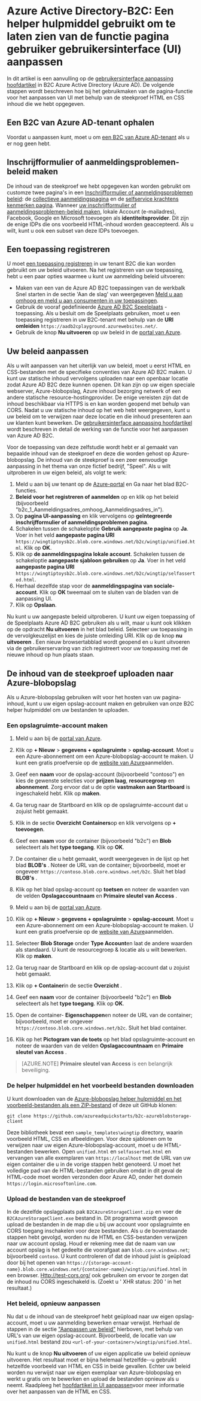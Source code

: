 <properties
    pageTitle="Azure Active Directory-B2C: Page UI aanpassing helper hulpmiddel | Microsoft Azure"
    description="Een hulpprogramma voor helper om te laten zien van de functie pagina UI aanpassen in Azure Active Directory B2C"
    services="active-directory-b2c"
    documentationCenter=""
    authors="swkrish"
    manager="mbaldwin"
    editor="bryanla"/>

<tags
    ms.service="active-directory-b2c"
    ms.workload="identity"
    ms.tgt_pltfrm="na"
    ms.devlang="na"
    ms.topic="article"
    ms.date="07/22/2016"
    ms.author="swkrish"/>

# <a name="azure-active-directory-b2c-a-helper-tool-used-to-demonstrate-the-page-user-interface-ui-customization-feature"></a>Azure Active Directory-B2C: Een helper hulpmiddel gebruikt om te laten zien van de functie pagina gebruiker gebruikersinterface (UI) aanpassen

In dit artikel is een aanvulling op de [gebruikersinterface aanpassing hoofdartikel](active-directory-b2c-reference-ui-customization.md) in B2C Azure Active Directory (Azure AD). De volgende stappen wordt beschreven hoe bij het gebruikmaken van de pagina-functie voor het aanpassen van UI met behulp van de steekproef HTML en CSS inhoud die we hebt opgegeven.

## <a name="get-an-azure-ad-b2c-tenant"></a>Een B2C van Azure AD-tenant ophalen

Voordat u aanpassen kunt, moet u om [een B2C van Azure AD-tenant](active-directory-b2c-get-started.md) als u er nog geen hebt.

## <a name="create-a-sign-up-or-sign-in-policy"></a>Inschrijfformulier of aanmeldingsproblemen-beleid maken

De inhoud van de steekproef we hebt opgegeven kan worden gebruikt om customze twee pagina's in een [Inschrijfformulier of aanmeldingsproblemen beleid](active-directory-b2c-reference-policies.md): de [collectieve aanmeldingspagina](active-directory-b2c-reference-ui-customization.md) en de [selfservice krachtens kenmerken pagina](active-directory-b2c-reference-ui-customization.md). Wanneer [uw inschrijfformulier of aanmeldingsproblemen-beleid maken](active-directory-b2c-reference-policies.md#create-a-sign-up-or-sign-in-policy), lokale Account (e-mailadres), Facebook, Google en Microsoft toevoegen als **identiteitsprovider**. Dit zijn de enige IDPs die ons voorbeeld HTML-inhoud worden geaccepteerd.  Als u wilt, kunt u ook een subset van deze IDPs toevoegen.

## <a name="register-an-application"></a>Een toepassing registreren

U moet [een toepassing registreren](active-directory-b2c-app-registration.md) in uw tenant B2C die kan worden gebruikt om uw beleid uitvoeren. Na het registreren van uw toepassing, hebt u een paar opties waarmee u kunt uw aanmelding beleid uitvoeren:

- Maken van een van de Azure AD B2C toepassingen van de werkbalk Snel starten in de sectie 'Aan de slag' van weergegeven [Meld u aan omhoog en meld u aan consumenten in uw toepassingen](active-directory-b2c-overview.md#getting-started).
- Gebruik de vooraf gedefinieerde [Azure AD B2C Speelplaats](https://aadb2cplayground.azurewebsites.net) -toepassing. Als u besluit om de Speelplaats gebruiken, moet u een toepassing registreren in uw B2C-tenant met behulp van de **URI omleiden** `https://aadb2cplayground.azurewebsites.net/`.
- Gebruik de knop **Nu uitvoeren** op uw beleid in de [portal van Azure](https://portal.azure.com/).

## <a name="customize-your-policy"></a>Uw beleid aanpassen

Als u wilt aanpassen van het uiterlijk van uw beleid, moet u eerst HTML en CSS-bestanden met de specifieke conventies van Azure AD B2C maken. U kunt uw statische inhoud vervolgens uploaden naar een openbaar locatie zodat Azure AD B2C deze kunnen openen. Dit kan zijn op uw eigen speciale webserver, Azure-blobopslag, Azure inhoud bezorging netwerk of een andere statische resource-hostingprovider. De enige vereisten zijn dat de inhoud beschikbaar via HTTPS is en kan worden geopend met behulp van CORS. Nadat u uw statische inhoud op het web hebt weergegeven, kunt u uw beleid om te verwijzen naar deze locatie en die inhoud presenteren aan uw klanten kunt bewerken. De [gebruikersinterface aanpassing hoofdartikel](active-directory-b2c-reference-ui-customization.md) wordt beschreven in detail de werking van de functie voor het aanpassen van Azure AD B2C.

Voor de toepassing van deze zelfstudie wordt hebt er al gemaakt van bepaalde inhoud van de steekproef en deze die worden gehost op Azure-blobopslag. De inhoud van de steekproef is een zeer eenvoudige aanpassing in het thema van onze fictief bedrijf, "Speel". Als u wilt uitproberen in uw eigen beleid, als volgt te werk:

1. Meld u aan bij uw tenant op de [Azure-portal](https://portal.azure.com/) en Ga naar het blad B2C-functies.
2. **Beleid voor het registreren of aanmelden** op en klik op het beleid (bijvoorbeeld "b2c\_1\_Aanmeldingsadres\_omhoog\_Aanmeldingsadres\_in").
3. Op **pagina UI-aanpassing** en klik vervolgens op **geïntegreerde inschrijfformulier of aanmeldingsproblemen pagina**.
4. Schakelen tussen de schakeloptie **Gebruik aangepaste pagina** op **Ja**. Voer in het veld **aangepaste pagina URI** `https://wingtiptoysb2c.blob.core.windows.net/b2c/wingtip/unified.html`. Klik op **OK**.
5. Klik op **de aanmeldingspagina lokale account**. Schakelen tussen de schakeloptie **aangepaste sjabloon gebruiken** op **Ja**. Voer in het veld **aangepaste pagina URI** `https://wingtiptoysb2c.blob.core.windows.net/b2c/wingtip/selfasserted.html`.
5. Herhaal dezelfde stap voor de **aanmeldingspagina van sociale-account**.
 Klik op **OK** tweemaal om te sluiten van de bladen van de aanpassing UI.
6. Klik op **Opslaan**.

Nu kunt u uw aangepaste beleid uitproberen. U kunt uw eigen toepassing of de Speelplaats Azure AD B2C gebruiken als u wilt, maar u kunt ook klikken op de opdracht **Nu uitvoeren** in het blad beleid. Selecteer uw toepassing in de vervolgkeuzelijst en kies de juiste omleiding URI. Klik op de knop **nu uitvoeren** . Een nieuw browsertabblad wordt geopend en u kunt uitvoeren via de gebruikerservaring van zich registreert voor uw toepassing met de nieuwe inhoud op hun plaats staan.

## <a name="upload-the-sample-content-to-azure-blob-storage"></a>De inhoud van de steekproef uploaden naar Azure-blobopslag

Als u Azure-blobopslag gebruiken wilt voor het hosten van uw pagina-inhoud, kunt u uw eigen opslag-account maken en gebruiken van onze B2C helper hulpmiddel om uw bestanden te uploaden.

### <a name="create-a-storage-account"></a>Een opslagruimte-account maken

1. Meld u aan bij de [portal van Azure](https://portal.azure.com/).
2. Klik op **+ Nieuw** > **gegevens + opslagruimte** > **opslag-account**. Moet u een Azure-abonnement om een Azure-blobopslag-account te maken. U kunt een gratis proefversie op de [website van Azure](https://azure.microsoft.com/pricing/free-trial/)aanmelden.
3. Geef een **naam** voor de opslag-account (bijvoorbeeld "contoso") en kies de gewenste selecties voor **prijzen laag**, **resourcegroep** en **abonnement**. Zorg ervoor dat u de optie **vastmaken aan Startboard** is ingeschakeld hebt. Klik op **maken**.
4. Ga terug naar de Startboard en klik op de opslagruimte-account dat u zojuist hebt gemaakt.
5. Klik in de sectie **Overzicht** **Containers**op en klik vervolgens op **+ toevoegen**.
6. Geef een **naam** voor de container (bijvoorbeeld "b2c") en **Blob** selecteert als het **type toegang**. Klik op **OK**.
7. De container die u hebt gemaakt, wordt weergegeven in de lijst op het blad **BLOB's** . Noteer de URL van de container; bijvoorbeeld, moet er ongeveer `https://contoso.blob.core.windows.net/b2c`. Sluit het blad **BLOB's** .
8. Klik op het blad opslag-account op **toetsen** en noteer de waarden van de velden **Opslagaccountnaam** en **Primaire sleutel van Access** .

1. Meld u aan bij de [portal van Azure](https://portal.azure.com/).
2. Klik op **+ Nieuw** > **gegevens + opslagruimte** > **opslag-account**. Moet u een Azure-abonnement om een Azure-blobopslag-account te maken. U kunt een gratis proefversie op de [website van Azure](https://azure.microsoft.com/pricing/free-trial/)aanmelden.
3. Selecteer **Blob Storage** onder **Type Account**en laat de andere waarden als standaard.  U kunt de resourcegroep & locatie als u wilt bewerken.  Klik op **maken**.
4. Ga terug naar de Startboard en klik op de opslag-account dat u zojuist hebt gemaakt.
5. Klik op **+ Container**in de sectie **Overzicht** .
6. Geef een **naam** voor de container (bijvoorbeeld "b2c") en **Blob** selecteert als het **type toegang**. Klik op **OK**.
7. Open de container- **Eigenschappen**en noteer de URL van de container; bijvoorbeeld, moet er ongeveer `https://contoso.blob.core.windows.net/b2c`. Sluit het blad container.
8. Klik op het **Pictogram van de toets** op het blad opslagruimte-account en noteer de waarden van de velden **Opslagaccountnaam** en **Primaire sleutel van Access** .

> [AZURE.NOTE]
    **Primaire sleutel van Access** is een belangrijk beveiliging.

### <a name="download-the-helper-tool-and-sample-files"></a>De helper hulpmiddel en het voorbeeld bestanden downloaden

U kunt downloaden van de [Azure-blobopslag helper hulpmiddel en het voorbeeld-bestanden als een ZIP-bestand](https://github.com/azureadquickstarts/b2c-azureblobstorage-client/archive/master.zip) of deze uit GitHub klonen:

```
git clone https://github.com/azureadquickstarts/b2c-azureblobstorage-client
```

Deze bibliotheek bevat een `sample_templates\wingtip` directory, waarin voorbeeld HTML, CSS en afbeeldingen. Voor deze sjablonen om te verwijzen naar uw eigen Azure-blobopslag-account, moet u de HTML-bestanden bewerken. Open `unified.html` en `selfasserted.html` en vervangen van alle exemplaren van `https://localhost` met de URL van uw eigen container die u in de vorige stappen hebt genoteerd. U moet het volledige pad van de HTML-bestanden gebruiken omdat in dit geval de HTML-code moet worden verzonden door Azure AD, onder het domein `https://login.microsoftonline.com`.

### <a name="upload-the-sample-files"></a>Upload de bestanden van de steekproef

In de dezelfde opslagplaats pak `B2CAzureStorageClient.zip` en voer de `B2CAzureStorageClient.exe` bestand in. Dit programma wordt gewoon upload de bestanden in de map die u bij uw account voor opslagruimte en CORS toegang inschakelen voor deze bestanden. Als u de bovenstaande stappen hebt gevolgd, worden nu de HTML en CSS-bestanden verwijzen naar uw account opslag. Houd er rekening mee dat de naam van uw account opslag is het gedeelte die voorafgaat aan `blob.core.windows.net`; bijvoorbeeld `contoso`. U kunt controleren of dat de inhoud juist is geüpload door bij het openen van `https://{storage-account-name}.blob.core.windows.net/{container-name}/wingtip/unified.html` in een browser. [Http://test-cors.org/](http://test-cors.org/) ook gebruiken om ervoor te zorgen dat de inhoud nu CORS ingeschakeld is. (Zoekt u ' XHR status: 200 ' in het resultaat.)

### <a name="customize-your-policy-again"></a>Het beleid, opnieuw aanpassen

Nu dat u de inhoud van de steekproef hebt geüpload naar uw eigen opslag-account, moet u uw aanmelding bewerken ernaar verwijst. Herhaal de stappen in de sectie ["Aanpassen uw beleid"](#customize-your-policy) hierboven, met behulp van URL's van uw eigen opslag-account. Bijvoorbeeld, de locatie van uw `unified.html` bestand zou `<url-of-your-container>/wingtip/unified.html`.

Nu kunt u de knop **Nu uitvoeren** of uw eigen applicatie uw beleid opnieuw uitvoeren. Het resultaat moet er bijna helemaal hetzelfde--u gebruikt hetzelfde voorbeeld van HTML en CSS in beide gevallen. Echter uw beleid worden nu verwijst naar uw eigen exemplaar van Azure-blobopslag en werkt u gratis om te bewerken en upload de bestanden opnieuw als u neemt. Raadpleeg het [hoofdartikel in UI aanpassen](active-directory-b2c-reference-ui-customization.md)voor meer informatie over het aanpassen van de HTML en CSS.

